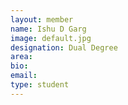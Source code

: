 ```yaml
---
layout: member
name: Ishu D Garg
image: default.jpg
designation: Dual Degree
area:
bio:
email:
type: student
---
```

